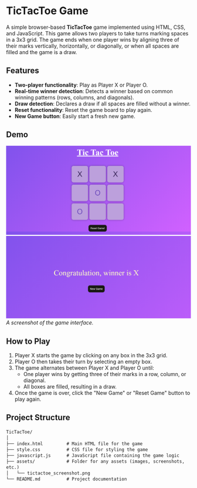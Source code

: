 # TicTacToe Game

A simple browser-based **TicTacToe** game implemented using HTML, CSS, and JavaScript. This game allows two players to take turns marking spaces in a 3x3 grid. The game ends when one player wins by aligning three of their marks vertically, horizontally, or diagonally, or when all spaces are filled and the game is a draw.

## Features

- **Two-player functionality**: Play as Player X or Player O.
- **Real-time winner detection**: Detects a winner based on common winning patterns (rows, columns, and diagonals).
- **Draw detection**: Declares a draw if all spaces are filled without a winner.
- **Reset functionality**: Reset the game board to play again.
- **New Game button**: Easily start a fresh new game.

## Demo

![TicTacToe Screenshot](images/1.png)  
![TicTacToe Screenshot](images/2.png) 
_A screenshot of the game interface._

## How to Play

1. Player X starts the game by clicking on any box in the 3x3 grid.
2. Player O then takes their turn by selecting an empty box.
3. The game alternates between Player X and Player O until:
   - One player wins by getting three of their marks in a row, column, or diagonal.
   - All boxes are filled, resulting in a draw.
4. Once the game is over, click the "New Game" or "Reset Game" button to play again.

## Project Structure

```plaintext
TicTacToe/
│
├── index.html         # Main HTML file for the game
├── style.css          # CSS file for styling the game
├── javascript.js      # JavaScript file containing the game logic
├── assets/            # Folder for any assets (images, screenshots, etc.)
│   └── tictactoe_screenshot.png
└── README.md          # Project documentation
